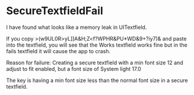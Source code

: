 # SecureTextfieldFail

I have found what looks like a memory leak in UITextfield.

If you copy >(w9UL0R>yL]]A&H;Z<f?WPHR&PU*WD&9+?iy7)& and paste into the textfield, you will see that the Works textfield works fine but in the fails textfield it will cause the app to crash.

Reason for failure:
Creating a secure textfield with a min font size 12 and adjust to fit enabled, but a font size of System light 17.0

The key is having a min font size less than the normal font size in a secure textfield.
